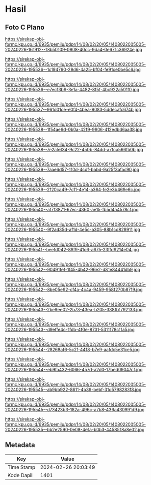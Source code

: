 # Hasil

## Foto C Plano

https://sirekap-obj-formc.kpu.go.id/6935/pemilu/pdpr/14/08/02/20/05/1408022005005-20240226-161912--18b50109-0908-40cc-9da4-0e671c36924e.jpg

https://sirekap-obj-formc.kpu.go.id/6935/pemilu/pdpr/14/08/02/20/05/1408022005005-20240226-195536--1c194790-29d6-4a25-bf04-fe91ce0be5c6.jpg

https://sirekap-obj-formc.kpu.go.id/6935/pemilu/pdpr/14/08/02/20/05/1408022005005-20240226-195536--e7ec13b9-3e1a-4482-8f5f-4bc922a501f0.jpg

https://sirekap-obj-formc.kpu.go.id/6935/pemilu/pdpr/14/08/02/20/05/1408022005005-20240226-195537--961d01ce-e0f4-4bea-9083-5ddecafc674b.jpg

https://sirekap-obj-formc.kpu.go.id/6935/pemilu/pdpr/14/08/02/20/05/1408022005005-20240226-195538--1f54ae6d-0b0a-42f9-9906-412edbd6aa38.jpg

https://sirekap-obj-formc.kpu.go.id/6935/pemilu/pdpr/14/08/02/20/05/1408022005005-20240226-195538--7e2a5634-9c22-450b-84dd-a7fca566fb0b.jpg

https://sirekap-obj-formc.kpu.go.id/6935/pemilu/pdpr/14/08/02/20/05/1408022005005-20240226-195539--7aae6d57-110d-4cdf-babd-9a25f3afac90.jpg

https://sirekap-obj-formc.kpu.go.id/6935/pemilu/pdpr/14/08/02/20/05/1408022005005-20240226-195539--2120ca49-7c11-4e14-a364-fe2e3b469e6c.jpg

https://sirekap-obj-formc.kpu.go.id/6935/pemilu/pdpr/14/08/02/20/05/1408022005005-20240226-195540--af7f3871-67ec-4360-ae15-fb5d4a4578cf.jpg

https://sirekap-obj-formc.kpu.go.id/6935/pemilu/pdpr/14/08/02/20/05/1408022005005-20240226-195540--9f2ad35d-af1d-4e5c-a305-88b1cd829911.jpg

https://sirekap-obj-formc.kpu.go.id/6935/pemilu/pdpr/14/08/02/20/05/1408022005005-20240226-195541--beefd042-89f9-41c6-a675-23ffd9214e04.jpg

https://sirekap-obj-formc.kpu.go.id/6935/pemilu/pdpr/14/08/02/20/05/1408022005005-20240226-195542--90491fef-1f45-4b42-96e2-d81e84441db9.jpg

https://sirekap-obj-formc.kpu.go.id/6935/pemilu/pdpr/14/08/02/20/05/1408022005005-20240226-195542--8be05e92-cf4a-4c4a-9459-958f270b8719.jpg

https://sirekap-obj-formc.kpu.go.id/6935/pemilu/pdpr/14/08/02/20/05/1408022005005-20240226-195543--2be9ee02-2b73-43ea-b205-338fb1792133.jpg

https://sirekap-obj-formc.kpu.go.id/6935/pemilu/pdpr/14/08/02/20/05/1408022005005-20240226-195543--d9effe4c-1fdb-4f0e-8731-5311178c11a5.jpg

https://sirekap-obj-formc.kpu.go.id/6935/pemilu/pdpr/14/08/02/20/05/1408022005005-20240226-195544--28268af6-5c2f-4418-b7e9-aafdc5e31ce5.jpg

https://sirekap-obj-formc.kpu.go.id/6935/pemilu/pdpr/14/08/02/20/05/1408022005005-20240226-195544--eb9fa432-6066-457d-a2d0-17bed09047cf.jpg

https://sirekap-obj-formc.kpu.go.id/6935/pemilu/pdpr/14/08/02/20/05/1408022005005-20240226-195545--ab9bb922-8611-4b39-bebf-31d5798283f8.jpg

https://sirekap-obj-formc.kpu.go.id/6935/pemilu/pdpr/14/08/02/20/05/1408022005005-20240226-195545--d73423b3-182a-496c-a7b8-436a430991d9.jpg

https://sirekap-obj-formc.kpu.go.id/6935/pemilu/pdpr/14/08/02/20/05/1408022005005-20240226-195535--bb2e2590-0e08-4e1a-b0b3-4458518a8e02.jpg


## Metadata

| Key        | Value               |
| ---------- | ------------------- |
| Time Stamp | 2024-02-26 20:03:49 |
| Kode Dapil | 1401                |



